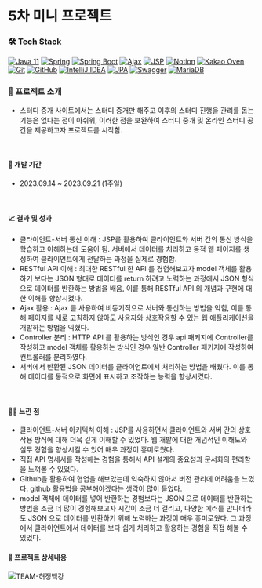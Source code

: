 # 5차 미니 프로젝트 

### 🛠️ Tech Stack
[![Java 11](https://img.shields.io/badge/Java-11-red?style=flat-square&logo=Java&logoColor=white)](https://www.oracle.com/java/technologies/javase-jdk11-downloads.html)
[![Spring](https://img.shields.io/badge/-Spring-6DB33F?style=flat-square&logo=Spring&logoColor=white)](https://spring.io/)
[![Spring Boot](https://img.shields.io/badge/-Spring_Boot-6DB33F?style=flat-square&logo=SpringBoot&logoColor=white)](https://spring.io/projects/spring-boot)
[![Ajax](https://img.shields.io/badge/-Ajax-0080FF?style=flat-square&logo=Ajax&logoColor=white)](https://developer.mozilla.org/en-US/docs/Web/Guide/AJAX)
[![JSP](https://img.shields.io/badge/-JSP-007396?style=flat-square&logo=Java&logoColor=white)](https://www.oracle.com/technical-resources/articles/java/servletjsp.html)
[![Notion](https://img.shields.io/badge/-Notion-000000?style=flat-square&logo=Notion&logoColor=white)](https://www.notion.so/)
[![Kakao Oven](https://img.shields.io/badge/-Kakao_Oven-FFCD00?style=flat-square&logo=Kakao&logoColor=black)](https://ovenapp.io/)
[![Git](https://img.shields.io/badge/-Git-F05032?style=flat-square&logo=Git&logoColor=white)](https://git-scm.com/)
[![GitHub](https://img.shields.io/badge/-GitHub-181717?style=flat-square&logo=GitHub&logoColor=white)](https://github.com/)
[![IntelliJ IDEA](https://img.shields.io/badge/-IntelliJ_IDEA-000000?style=flat-square&logo=IntelliJIDEA&logoColor=white)](https://www.jetbrains.com/idea/)
[![JPA](https://img.shields.io/badge/-JPA-007396?style=flat-square&logo=Java&logoColor=white)](https://spring.io/projects/spring-data-jpa)
[![Swagger](https://img.shields.io/badge/-Swagger-85EA2D?style=flat-square&logo=Swagger&logoColor=black)](https://swagger.io/)
[![MariaDB](https://img.shields.io/badge/-MariaDB-003545?style=flat-square&logo=MariaDB&logoColor=white)](https://mariadb.org/)


### 📝 프로젝트 소개
- 스터디 중개 사이트에서는 스터디 중개만 해주고 이후의 스터디 진행을 관리를 돕는 기능은 없다는 점이 아쉬워,
  이러한 점을 보완하여 스터디 중개 및 온라인 스터디 공간을 제공하고자 프로젝트를 시작함.

<br>

#### 📆 개발 기간 
- 2023.09.14 ~ 2023.09.21 (1주일)


<br>


#### 📈 결과 및 성과
- 클라이언트-서버 통신 이해 : JSP를 활용하여 클라이언트와 서버 간의 통신 방식을 학습하고 이해하는데 도움이 됨. 서버에서 데이터를 처리하고 동적 웹 페이지를 생성하여 클라이언트에게 전달하는 과정을 실제로 경험함. 
- RESTful API 이해 : 최대한 RESTful 한 API 를 경험해보고자 model 객체를 활용하기 보다는 JSON 형태로 데이터를 return 하려고 노력하는 과정에서 JSON 형식으로 데이터를 반환하는 방법을 배움, 이릍 통해 RESTful API 의 개념과 구현에 대한 이해를 향상시켰다. 
- Ajax 활용 : Ajax 를 사용하여 비동기적으로 서버와 통신하는 방법을 익힘, 이를 통해 페이지를 새로 고침하지 않아도 사용자와 상호작용할 수 있는 웹 애플리케이션을 개발하는 방법을 익혔다. 
- Controller 분리 : HTTP API 를 활용하는 방식인 경우 api 패키지에 Controller를 작성하고 model 객체를 활용하는 방식인 경우 일반 Controller 패키지에 작성하여 컨트롤러를 분리하였다.
- 서버에서 반환된 JSON 데이터를 클라이언트에서 처리하는 방법을 배웠다. 이를 통해 데이터를 동적으로 화면에 표시하고 조작하는 능력을 향상시켰다. 


<br>

#### 👩‍🎓 느낀 점 
- 클라이언트-서버 아키텍쳐 이해 : JSP를 사용하면서 클라이언트와 서버 간의 상호작용 방식에 대해 더욱 깊게 이해할 수 있었다. 웹 개발에 대한 개념적인 이해도와 실무 경험을 향상시킬 수 있어 매우 과정이 흥미로웠다. 
- 직접 API 명세서를 작성해는 경험을 통해서 API 설계의 중요성과 문서화의 편리함을 느껴볼 수 있었다.
- Github을 활용하여 협업을 해보았는데 익숙하지 않아서 버전 관리에 어려움을 느꼈다. github 활용법을 공부해야겠다는 생각이 많이 들었다.
- model 객체에 데이터를 넣어 반환하는 경험보다는 JSON 으로 데이터를 반환하는 방법을 조금 더 많이 경험해보고자 시간이 조금 더 걸리고, 다양한 에러를 만나더라도 JSON 으로 데이터를 반환하기 위해 노력하는 과정이 매우 흥미로웠다. 그 과정에서 클라이언트에서 데이터를 보다 쉽게 처리하고 활용하는 경험을 직접 해볼 수 있었다. 


#### 💾 프로젝트 상세내용 

![TEAM-허정백강](https://github.com/HeoJungBaekKang/LetsCoding-BE/assets/137677440/e5f8e7bf-7b62-48c9-9fda-0cf7c7bcf602)

